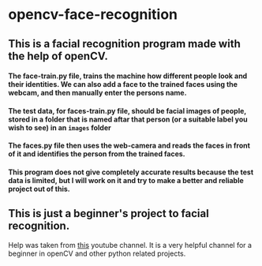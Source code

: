 # opencv-face-recognition
## This is a facial recognition program made with the help of openCV.
#### The face-train.py file, trains the machine how different people look and their identities. We can also add a face to the trained faces using the webcam, and then manually enter the persons name.
#### The test data, for faces-train.py file, should be facial images of people, stored in a folder that is named aftar that person (or a suitable label you wish to see) in an `images` folder
#### The faces.py file then uses the web-camera and reads the faces in front of it and identifies the person from the trained faces.
#### This program does not give completely accurate results because the test data is limited, but I will work on it and try to make a better and reliable project out of this.
## This is just a beginner's project to facial recognition.

Help was taken from [this](https://www.youtube.com/channel/UCWEHue8kksIaktO8KTTN_zg) youtube channel.  It is a very helpful channel for a beginner in openCV and other python related projects.
